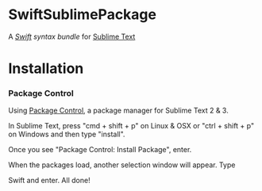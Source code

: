 # SwiftSublimePackage

A *[Swift](https://developer.apple.com/swift/) syntax bundle* for [Sublime Text](http://www.sublimetext.com/)

# Installation

### Package Control
Using [Package Control](http://wbond.net/sublime_packages/package_control), a
package manager for Sublime Text 2 & 3.

In Sublime Text, press "cmd + shift + p" on Linux & OSX or "ctrl + shift + p" on Windows and then type "install".

Once you see "Package Control: Install Package", enter.

When the packages load, another selection window will appear. Type

Swift and enter. All done!
